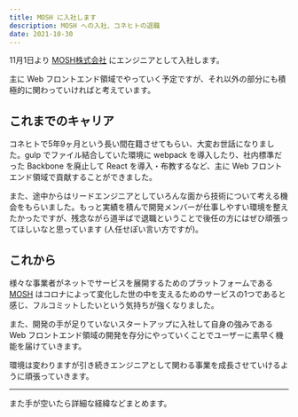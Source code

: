 ```yaml
---
title: MOSH に入社します
description: MOSH への入社、コネヒトの退職
date: 2021-10-30
---
```


11月1日より [MOSH株式会社](https://corp.mosh.jp/) にエンジニアとして入社します。

主に Web フロントエンド領域でやっていく予定ですが、それ以外の部分にも積極的に関わっていければと考えています。

## これまでのキャリア
コネヒトで5年9ヶ月という長い間在籍させてもらい、大変お世話になりました。gulp でファイル結合していた環境に webpack を導入したり、社内標準だった Backbone を廃止して React を導入・布教するなど、主に Web フロントエンド領域で貢献することができました。

また、途中からはリードエンジニアとしていろんな面から技術について考える機会をもらいました。もっと実績を積んで開発メンバーが仕事しやすい環境を整えたかったですが、残念ながら道半ばで退職ということで後任の方にはぜひ頑張ってほしいなと思っています (人任せぽい言い方ですが)。

## これから
様々な事業者がネットでサービスを展開するためのプラットフォームである [MOSH](https://mosh.jp/) はコロナによって変化した世の中を支えるためのサービスの1つであると感じ、フルコミットしたいという気持ちが強くなりました。

また、開発の手が足りていないスタートアップに入社して自身の強みである Web フロントエンド領域の開発を存分にやっていくことでユーザーに素早く機能を届けていきます。

環境は変わりますが引き続きエンジニアとして関わる事業を成長させていけるように頑張っていきます。

---
また手が空いたら詳細な経緯などまとめます。

